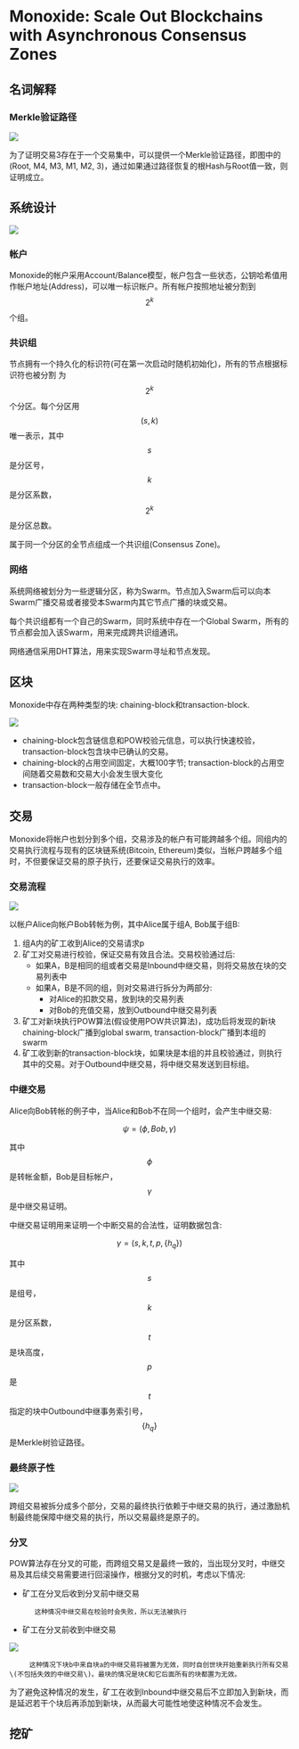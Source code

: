 # Monoxide: Scale Out Blockchains with Asynchronous Consensus Zones

## 名词解释

### Merkle验证路径

![](../.gitbook/assets/merkle_path.png)

为了证明交易3存在于一个交易集中，可以提供一个Merkle验证路径，即图中的\(Root, M4, M3, M1, M2, 3\)，通过如果通过路径恢复的根Hash与Root值一致，则证明成立。

## 系统设计

![](../.gitbook/assets/monoxide_arch.png)

### 帐户

Monoxide的帐户采用Account/Balance模型，帐户包含一些状态，公钥哈希值用作帐户地址\(Address\)，可以唯一标识帐户。所有帐户按照地址被分割到$$2^k$$ 个组。

### 共识组

节点拥有一个持久化的标识符\(可在第一次启动时随机初始化\)，所有的节点根据标识符也被分割 为 $$2^k$$个分区。每个分区用 $$(s,k)$$ 唯一表示，其中 $$s$$ 是分区号， $$k$$ 是分区系数， $$2^k$$ 是分区总数。

属于同一个分区的全节点组成一个共识组\(Consensus Zone\)。

###  网络

系统网络被划分为一些逻辑分区，称为Swarm。节点加入Swarm后可以向本Swarm广播交易或者接受本Swarm内其它节点广播的块或交易。

每个共识组都有一个自己的Swarm，同时系统中存在一个Global Swarm，所有的节点都会加入该Swarm，用来完成跨共识组通讯。

网络通信采用DHT算法，用来实现Swarm寻址和节点发现。

## 区块

Monoxide中存在两种类型的块: chaining-block和transaction-block. 

![](../.gitbook/assets/block_structure.png)

* chaining-block包含链信息和POW校验元信息，可以执行快速校验，transaction-block包含块中已确认的交易。
* chaining-block的占用空间固定，大概100字节; transaction-block的占用空间随着交易数和交易大小会发生很大变化
* transaction-block一般存储在全节点中。

## 交易

Monoxide将帐户也划分到多个组，交易涉及的帐户有可能跨越多个组。同组内的交易执行流程与现有的区块链系统\(Bitcoin, Ethereum\)类似，当帐户跨越多个组时，不但要保证交易的原子执行，还要保证交易执行的效率。

### 交易流程

![](../.gitbook/assets/monoxide_tx.png)

以帐户Alice向帐户Bob转帐为例，其中Alice属于组A, Bob属于组B:

1. 组A内的矿工收到Alice的交易请求p
2. 矿工对交易进行校验，保证交易有效且合法。交易校验通过后:
   * 如果A，B是相同的组或者交易是Inbound中继交易，则将交易放在块的交易列表中
   * 如果A，B是不同的组，则对交易进行拆分为两部分:
     * 对Alice的扣款交易，放到块的交易列表
     * 对Bob的充值交易，放到Outbound中继交易列表
3. 矿工对新块执行POW算法\(假设使用POW共识算法\)，成功后将发现的新块chaining-block广播到global swarm, transaction-block广播到本组的swarm
4. 矿工收到新的transaction-block块，如果块是本组的并且校验通过，则执行其中的交易。对于Outbound中继交易，将中继交易发送到目标组。

### 中继交易

Alice向Bob转帐的例子中，当Alice和Bob不在同一个组时，会产生中继交易:

$$
\psi=(\phi,Bob,\gamma)
$$

其中 $$\phi$$ 是转帐金额，Bob是目标帐户， $$\gamma$$ 是中继交易证明。

中继交易证明用来证明一个中断交易的合法性，证明数据包含:

$$
\gamma=(s,k,t,p,\{h_q\})
$$

其中$$s$$ 是组号，$$k$$ 是分区系数， $$t$$ 是块高度， $$p$$ 是 $$t$$ 指定的块中Outbound中继事务索引号， $$\{h_q\}$$ 是Merkle树验证路径。

### 最终原子性

![](../.gitbook/assets/monoxide_tx.png)

跨组交易被拆分成多个部分，交易的最终执行依赖于中继交易的执行，通过激励机制最终能保障中继交易的执行，所以交易最终是原子的。

### 分叉

POW算法存在分叉的可能，而跨组交易又是最终一致的，当出现分叉时，中继交易及其后续交易需要进行回滚操作，根据分叉的时机，考虑以下情况:

* 矿工在分叉后收到分叉前中继交易

         这种情况中继交易在校验时会失败，所以无法被执行

* 矿工在分叉前收到中继交易

![](../.gitbook/assets/monoxide_relay_transaction_fork.png)

         这种情况下块b中来自块a的中继交易将被置为无效，同时自创世块开始重新执行所有交易\(不包括失效的中继交易\)。最块的情况是块C和它后面所有的块都置为无效。

为了避免这种情况的发生，矿工在收到Inbound中继交易后不立即加入到新块，而是延迟若干个块后再添加到新块，从而最大可能性地使这种情况不会发生。

## 挖矿





